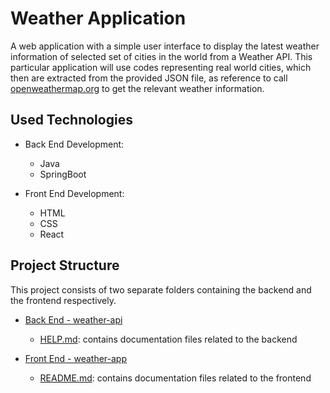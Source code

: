 # Weather Application

A web application with a simple user interface to display the latest weather information of selected set of cities in the world from a Weather API.
This particular application will use codes representing real world cities, which then are extracted from the provided JSON file, as reference to call [openweathermap.org](https://openweathermap.org/) to get the relevant weather information.

## Used Technologies 
- Back End Development:
  - Java
  - SpringBoot
    
- Front End Development:
  - HTML
  - CSS
  - React

## Project Structure
This project consists of two separate folders containing the backend and the frontend respectively.
- [Back End - weather-api](https://github.com/sulakshiG/weather-application/tree/main/weather-api)
   - [HELP.md](https://github.com/sulakshiG/weather-application/blob/main/weather-api/HELP.md): contains documentation files related to the backend
  
- [Front End - weather-app](https://github.com/sulakshiG/weather-application/tree/main/weather-app)
   - [README.md](https://github.com/sulakshiG/weather-application/blob/main/weather-app/README.md): contains documentation files related to the frontend




    
